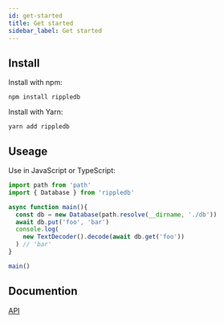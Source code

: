 ```yaml
---
id: get-started
title: Get started
sidebar_label: Get started
---
```


## Install

Install with npm:

```
npm install rippledb
```

Install with Yarn:

```
yarn add rippledb
```

## Useage

Use in JavaScript or TypeScript:

```ts
import path from 'path'
import { Database } from 'rippledb'

async function main(){
  const db = new Database(path.resolve(__dirname, './db'))
  await db.put('foo', 'bar')
  console.log(
    new TextDecoder().decode(await db.get('foo'))
  ) // 'bar'
}

main()
```

## Documention

[API](./new-database)

